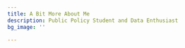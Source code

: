 ```yaml
---
title: A Bit More About Me
description: Public Policy Student and Data Enthusiast
bg_image: ''

---
```

